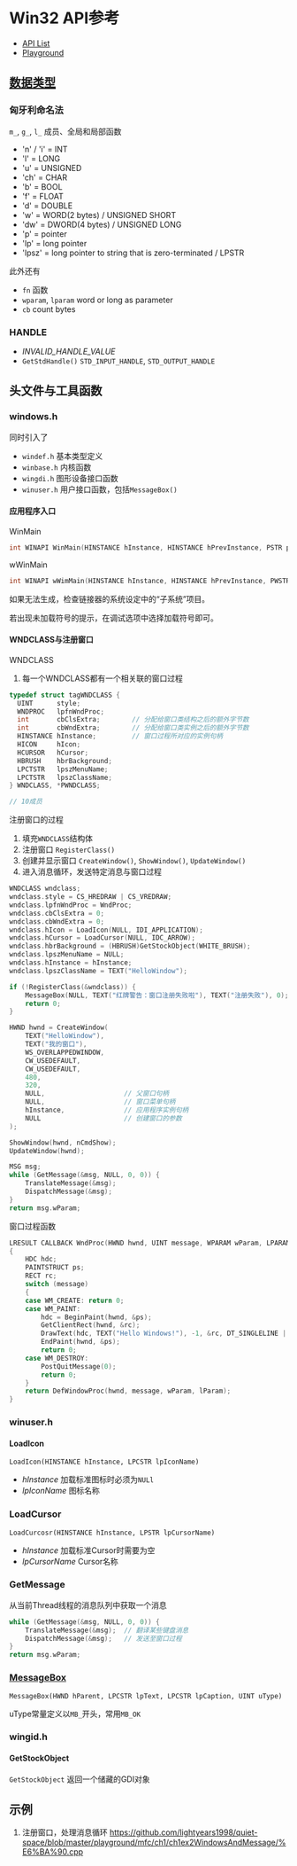 # Win32 API参考

- [API List](https://docs.microsoft.com/zh-cn/windows/desktop/api/index)
- [Playground](https://github.com/lightyears1998/quiet-space/tree/master/playground/w32)

## [数据类型](https://docs.microsoft.com/zh-cn/windows/desktop/LearnWin32/windows-coding-conventions)

### 匈牙利命名法

`m_`, `g_`, `l_` 成员、全局和局部函数

- 'n' / 'i' = INT
- 'l' = LONG
- 'u' = UNSIGNED
- 'ch' = CHAR
- 'b' = BOOL
- 'f' = FLOAT
- 'd' = DOUBLE
- 'w' = WORD(2 bytes) / UNSIGNED SHORT
- 'dw' = DWORD(4 bytes) / UNSIGNED LONG
- 'p' = pointer
- 'lp' = long pointer
- 'lpsz' = long pointer to string that is zero-terminated / LPSTR

此外还有

- `fn` 函数
- `wparam`, `lparam` word or long as parameter
- `cb` count bytes

### HANDLE

- *INVALID_HANDLE_VALUE*
- `GetStdHandle()` `STD_INPUT_HANDLE`, `STD_OUTPUT_HANDLE`

## 头文件与工具函数

### windows.h

同时引入了

- `windef.h` 基本类型定义
- `winbase.h` 内核函数
- `wingdi.h` 图形设备接口函数
- `winuser.h` 用户接口函数，包括`MessageBox()`

#### 应用程序入口

WinMain

```cpp
int WINAPI WinMain(HINSTANCE hInstance, HINSTANCE hPrevInstance, PSTR pCmdLine, int nCmdShow);
```

wWinMain

```cpp
int WINAPI wWimMain(HINSTANCE hInstance, HINSTANCE hPrevInstance, PWSTR pCmdLine, int nCmdShow);
```

如果无法生成，检查链接器的系统设定中的“子系统”项目。

若出现未加载符号的提示，在调试选项中选择加载符号即可。

#### WNDCLASS与注册窗口

WNDCLASS

1. 每一个WNDCLASS都有一个相关联的窗口过程

```cpp
typedef struct tagWNDCLASS {
  UINT      style;
  WNDPROC   lpfnWndProc;
  int       cbClsExtra;        // 分配给窗口类结构之后的额外字节数
  int       cbWndExtra;        // 分配给窗口类实例之后的额外字节数
  HINSTANCE hInstance;         // 窗口过程所对应的实例句柄
  HICON     hIcon;
  HCURSOR   hCursor;
  HBRUSH    hbrBackground;
  LPCTSTR   lpszMenuName;
  LPCTSTR   lpszClassName;
} WNDCLASS, *PWNDCLASS;

// 10成员
```

注册窗口的过程

1. 填充`WNDCLASS`结构体
2. 注册窗口 `RegisterClass()`
3. 创建并显示窗口 `CreateWindow()`, `ShowWindow()`, `UpdateWindow()`
4. 进入消息循环，发送特定消息与窗口过程

```cpp
WNDCLASS wndclass;
wndclass.style = CS_HREDRAW | CS_VREDRAW;
wndclass.lpfnWndProc = WndProc;
wndclass.cbClsExtra = 0;
wndclass.cbWndExtra = 0;
wndclass.hIcon = LoadIcon(NULL, IDI_APPLICATION);
wndclass.hCursor = LoadCursor(NULL, IDC_ARROW);
wndclass.hbrBackground = (HBRUSH)GetStockObject(WHITE_BRUSH);
wndclass.lpszMenuName = NULL;
wndclass.hInstance = hInstance;
wndclass.lpszClassName = TEXT("HelloWindow");

if (!RegisterClass(&wndclass)) {
    MessageBox(NULL, TEXT("红牌警告：窗口注册失败啦"), TEXT("注册失败"), 0);
    return 0;
}

HWND hwnd = CreateWindow(
    TEXT("HelloWindow"),
    TEXT("我的窗口"),
    WS_OVERLAPPEDWINDOW,
    CW_USEDEFAULT,
    CW_USEDEFAULT,
    480,
    320,
    NULL,                    // 父窗口句柄
    NULL,                    // 窗口菜单句柄
    hInstance,               // 应用程序实例句柄
    NULL                     // 创建窗口的参数
);

ShowWindow(hwnd, nCmdShow);
UpdateWindow(hwnd);

MSG msg;
while (GetMessage(&msg, NULL, 0, 0)) {
    TranslateMessage(&msg);
    DispatchMessage(&msg);
}
return msg.wParam;
```

窗口过程函数

```cpp
LRESULT CALLBACK WndProc(HWND hwnd, UINT message, WPARAM wParam, LPARAM lParam)
{
    HDC hdc;
    PAINTSTRUCT ps;
    RECT rc;
    switch (message)
    {
    case WM_CREATE: return 0;
    case WM_PAINT:
        hdc = BeginPaint(hwnd, &ps);
        GetClientRect(hwnd, &rc);
        DrawText(hdc, TEXT("Hello Windows!"), -1, &rc, DT_SINGLELINE | DT_CENTER | DT_VCENTER);
        EndPaint(hwnd, &ps);
        return 0;
    case WM_DESTROY:
        PostQuitMessage(0);
        return 0;
    }
    return DefWindowProc(hwnd, message, wParam, lParam);
}
```

### winuser.h

#### LoadIcon

`LoadIcon(HINSTANCE hInstance, LPCSTR lpIconName)`

- *hInstance* 加载标准图标时必须为`NULl`
- *lpIconName* 图标名称

### LoadCursor

`LoadCurcosr(HINSTANCE hInstance, LPSTR lpCursorName)`

- *hInstance* 加载标准Cursor时需要为空
- *lpCursorName* Cursor名称

### GetMessage

从当前Thread线程的消息队列中获取一个消息

```cpp
while (GetMessage(&msg, NULL, 0, 0)) {
    TranslateMessage(&msg);  // 翻译某些键盘消息
    DispatchMessage(&msg);   // 发送至窗口过程
}
return msg.wParam;
```

### [MessageBox](https://docs.microsoft.com/en-us/windows/desktop/api/winuser/nf-winuser-messagebox)

`MessageBox(HWND hParent, LPCSTR lpText, LPCSTR lpCaption, UINT uType)`

uType常量定义以`MB_`开头，常用`MB_OK`

### wingid.h

#### GetStockObject

`GetStockObject` 返回一个储藏的GDI对象

## 示例

1. 注册窗口，处理消息循环 <https://github.com/lightyears1998/quiet-space/blob/master/playground/mfc/ch1/ch1ex2WindowsAndMessage/%E6%BA%90.cpp>
